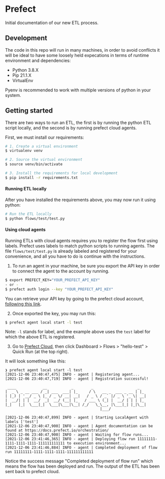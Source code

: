 # Prefect

Initial documentation of our new ETL process. 

## Development

The code in this repo will run in many machines, in order to avoid
conflicts it will be ideal to have some loosely held expecations
in terms of runtime environment and dependencies: 

- Python 3.8.X 
- Pip 21.1.X
- VirtualEnv

Pyenv is recommended to work with multiple versions
of python in your system.

## Getting started

There are two ways to run an ETL, the first is by running the
python ETL script locally, and the second is by running
prefect cloud agents.

First, we must install our requirements:

```bash
# 1. Create a virtual environment
$ virtualenv venv

# 2. Source the virtual environment
$ source venv/bin/activate

# 3. Install the requirements for local development
$ pip install -r requirements.txt
```

#### Running ETL locally

After you have installed the requirements above,
you may now run it using python:

```bash
# Run the ETL locally
$ python flows/test/test.py
```

#### Using cloud agents

Running ETLs with cloud agents requires you to register
the flow first using labels. Prefect uses labels to match
python scripts to running agents.  The file
`flows/test/test.py` is already labeled and registered
for  your convenience, and all you have to do is continue
with the instructions.

1. To run an agent in your machine, be sure you export
the API key in order to connect the agent to the account
by running.

```bash
$ export PREFECT_KEY="YOUR_PREFECT_API_KEY"
- or -
$ prefect auth login --key "YOUR_PREFECT_API_KEY"
```

You can retrieve your API key by going to the prefect
cloud account, [following this link](https://cloud.prefect.io/user/keys).

2. Once exported the key, you may run this:

```bash
$ prefect agent local start -l test
```

Note: `-l` stands for label, and the example above uses the
`test` label for which the above ETL is registered.

3. Go to [Prefect Cloud](https://cloud.prefect.io), then click
Dashboard > Flows > "hello-test" > Quick Run (at the top right).

It will look something like this:

```
❯ prefect agent local start -l test
[2021-12-06 23:40:47,475] INFO - agent | Registering agent...
[2021-12-06 23:40:47,719] INFO - agent | Registration successful!

 ____            __           _        _                    _
|  _ \ _ __ ___ / _| ___  ___| |_     / \   __ _  ___ _ __ | |_
| |_) | '__/ _ \ |_ / _ \/ __| __|   / _ \ / _` |/ _ \ '_ \| __|
|  __/| | |  __/  _|  __/ (__| |_   / ___ \ (_| |  __/ | | | |_
|_|   |_|  \___|_|  \___|\___|\__| /_/   \_\__, |\___|_| |_|\__|
                                           |___/

[2021-12-06 23:40:47,899] INFO - agent | Starting LocalAgent with labels ['test']
[2021-12-06 23:40:47,900] INFO - agent | Agent documentation can be found at https://docs.prefect.io/orchestration/
[2021-12-06 23:40:47,900] INFO - agent | Waiting for flow runs...
[2021-12-06 23:41:46,365] INFO - agent | Deploying flow run 11111111-1111-1111-1111-111111111111 to execution environment...
[2021-12-06 23:41:46,884] INFO - agent | Completed deployment of flow run 11111111-1111-1111-1111-111111111111
```

Notice the success message "Completed deployment of flow run" which
means the flow has been deployed and run. The output of the ETL has
been sent back to prefect cloud.
